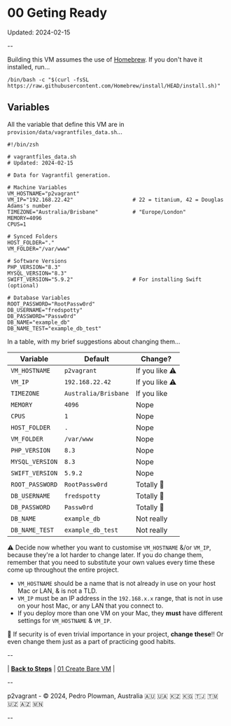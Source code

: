 # 00 Geting Ready

Updated: 2024-02-15

--

Building this VM assumes the use of [Homebrew](https://brew.sh). If you don't have it installed, run...

```
/bin/bash -c "$(curl -fsSL https://raw.githubusercontent.com/Homebrew/install/HEAD/install.sh)"
```

## Variables

All the variable that define this VM are in `provision/data/vagrantfiles_data.sh`...

```
#!/bin/zsh

# vagrantfiles_data.sh
# Updated: 2024-02-15

# Data for Vagrantfil generation.

# Machine Variables
VM_HOSTNAME="p2vagrant"
VM_IP="192.168.22.42"                   # 22 = titanium, 42 = Douglas Adams's number
TIMEZONE="Australia/Brisbane"           # "Europe/London"
MEMORY=4096
CPUS=1

# Synced Folders
HOST_FOLDER="."
VM_FOLDER="/var/www"

# Software Versions
PHP_VERSION="8.3"
MYSQL_VERSION="8.3"
SWIFT_VERSION="5.9.2"                   # For installing Swift (optional)

# Database Variables
ROOT_PASSWORD="RootPassw0rd"
DB_USERNAME="fredspotty"
DB_PASSWORD="Passw0rd"
DB_NAME="example_db"
DB_NAME_TEST="example_db_test"
```

In a table, with my brief suggestions about changing them...

Variable | Default | Change?
-------- | ------- | -------
`VM_HOSTNAME` | `p2vagrant` | If you like ⚠️
`VM_IP` | `192.168.22.42` | If you like ⚠️
`TIMEZONE` | `Australia/Brisbane` | If you like
`MEMORY` | `4096` | Nope
`CPUS` | `1` | Nope
`HOST_FOLDER` | `.` | Nope
`VM_FOLDER` | `/var/www` | Nope
`PHP_VERSION` | `8.3` | Nope
`MYSQL_VERSION` | `8.3` | Nope
`SWIFT_VERSION` | `5.9.2` | Nope
`ROOT_PASSWORD` | `RootPassw0rd` | Totally 🚨
`DB_USERNAME` | `fredspotty` | Totally 🚨
`DB_PASSWORD` | `Passw0rd` | Totally 🚨
`DB_NAME` | `example_db` | Not really
`DB_NAME_TEST` | `example_db_test` | Not really

⚠️  Decide now whether you want to customise `VM_HOSTNAME` &/or `VM_IP`, because they're a lot harder to change later. If you do change them, remember that you need to substitute your own values every time these come up throughout the entire project.

* `VM_HOSTNAME` should be a name that is not already in use on your host Mac or LAN, & is not a TLD.
* `VM_IP` must be an IP address in the `192.168.x.x` range, that is not in use on your host Mac, or any LAN that you connect to.
* If you deploy more than one VM on your Mac, they **must** have different settings for `VM_HOSTNAME` & `VM_IP`.

🚨  If security is of even trivial importance in your project, **change these**‼️ Or even change them just as a part of practicing good habits.

--

<!-- 00 Getting Ready -->
| [**Back to Steps**](../README.md)
| [01 Create Bare VM](./01_Create_Bare_VM.md)
|

--

p2vagrant - &copy; 2024, Pedro Plowman, Australia 🇦🇺 🇺🇦 🇰🇿 🇰🇬 🇹🇯 🇹🇲 🇺🇿 🇦🇿 🇲🇳

--
